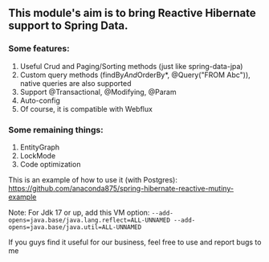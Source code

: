 ## This module's aim is to bring Reactive Hibernate support to Spring Data.
### Some features:
1. Useful Crud and Paging/Sorting methods (just like spring-data-jpa)
2. Custom query methods (findBy*And*OrderBy*, @Query("FROM Abc")), native queries are also supported
3. Support @Transactional, @Modifying, @Param
4. Auto-config
5. Of course, it is compatible with Webflux

### Some remaining things:
1. EntityGraph
2. LockMode
3. Code optimization

This is an example of how to use it (with Postgres): https://github.com/anaconda875/spring-hibernate-reactive-mutiny-example

Note: For Jdk 17 or up, add this VM option:  ```--add-opens=java.base/java.lang.reflect=ALL-UNNAMED --add-opens=java.base/java.util=ALL-UNNAMED```

If you guys find it useful for our business, feel free to use and report bugs to me